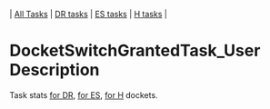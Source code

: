 | [All Tasks](../alltasks.md) | [DR tasks](../docs-DR/tasklist.md) | [ES tasks](../docs-ES/tasklist.md) | [H tasks](../docs-H/tasklist.md) |
# DocketSwitchGrantedTask_User Description

Task stats [for DR](../docs-DR/DocketSwitchGrantedTask_User.md), [for ES](../docs-ES/DocketSwitchGrantedTask_User.md), [for H](../docs-H/DocketSwitchGrantedTask_User.md) dockets.

